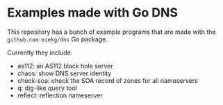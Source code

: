 # Examples made with Go DNS

This repository has a bunch of example programs that
are made with the `github.com:miekg/dns` Go package.

Currently they include:

* as112: an AS112 black hole server
* chaos: show DNS server identity
* check-soa: check the SOA record of zones for all nameservers
* q: dig-like query tool
* reflect: reflection nameserver
